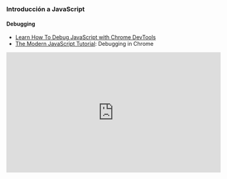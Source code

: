 ### Introducción a JavaScript 

#### Debugging

* [Learn How To Debug JavaScript with Chrome DevTools](https://codeburst.io/learn-how-to-debug-javascript-with-chrome-devtools-9514c58479db)
* [The Modern JavaScript Tutorial](https://javascript.info/debugging-chrome): Debugging in Chrome

<iframe width="560" height="315" src="https://www.youtube.com/embed/nY5KxODo2K0" frameborder="0" allow="autoplay; encrypted-media" allowfullscreen></iframe>

